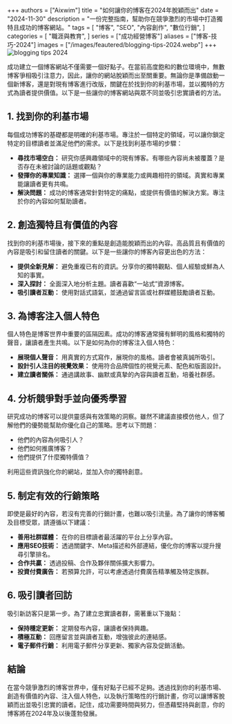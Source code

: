 +++
authors = ["Aixwim"]
title = "如何讓你的博客在2024年脫穎而出"
date = "2024-11-30"
description = "一份完整指南，幫助你在競爭激烈的市場中打造獨特且成功的博客網站。"
tags = [
    "博客",
    "SEO",
    "內容創作",
    "數位行銷",
]
categories = [
    "職涯與教育",
]
series = ["成功經營博客"]
aliases = ["博客-技巧-2024"]
images = ["/images/feautered/blogging-tips-2024.webp"]
+++
![blogging tips 2024](/images/featured/blogging-tips-2024.webp)


成功建立一個博客網站不僅需要一個好點子。在當前高度飽和的數位環境中，無數博客爭相吸引注意力，因此，讓你的網站脫穎而出至關重要。無論你是準備啟動一個新博客，還是對現有博客進行改版，關鍵在於找到你的利基市場，並以獨特的方式為讀者提供價值。以下是一些讓你的博客網站與眾不同並吸引忠實讀者的方法。

<!--more-->

## 1. 找到你的利基市場

每個成功博客的基礎都是明確的利基市場。專注於一個特定的領域，可以讓你鎖定特定的目標讀者並滿足他們的需求。以下是找到利基市場的步驟：

- **尋找市場空白：** 研究你感興趣領域中的現有博客。有哪些內容尚未被覆蓋？是否存在未被討論的話題或觀點？
- **發揮你的專業知識：** 選擇一個與你的專業能力或興趣相符的領域。真實和專業能讓讀者更有共鳴。
- **解決問題：** 成功的博客通常針對特定的痛點，或提供有價值的解決方案。專注於你的內容如何幫助讀者。

## 2. 創造獨特且有價值的內容

找到你的利基市場後，接下來的重點是創造能脫穎而出的內容。高品質且有價值的內容是吸引和留住讀者的關鍵。以下是一些讓你的博客內容更出色的方法：

- **提供全新見解：** 避免重複已有的資訊。分享你的獨特觀點、個人經驗或鮮為人知的事實。
- **深入探討：** 全面深入地分析主題。讀者喜歡“一站式”資源博客。
- **吸引讀者互動：** 使用對話式語氣，並通過留言區或社群媒體鼓勵讀者互動。

## 3. 為博客注入個人特色

個人特色是博客世界中重要的區隔因素。成功的博客通常擁有鮮明的風格和獨特的聲音，讓讀者產生共鳴。以下是如何為你的博客注入個人特色：

- **展現個人聲音：** 用真實的方式寫作，展現你的風格。讀者會被真誠所吸引。
- **設計引人注目的視覺效果：** 使用符合品牌個性的視覺元素、配色和版面設計。
- **建立讀者關係：** 通過講故事、幽默或真摯的內容與讀者互動，培養社群感。

## 4. 分析競爭對手並向優秀學習

研究成功的博客可以提供靈感與有效策略的洞察。雖然不建議直接模仿他人，但了解他們的優勢能幫助你優化自己的策略。思考以下問題：

- 他們的內容為何吸引人？
- 他們如何推廣博客？
- 他們提供了什麼獨特價值？

利用這些資訊強化你的網站，並加入你的獨特創意。

## 5. 制定有效的行銷策略

即使是最好的內容，若沒有完善的行銷計畫，也難以吸引流量。為了讓你的博客觸及目標受眾，請遵循以下建議：

- **善用社群媒體：** 在你的目標讀者最活躍的平台上分享內容。
- **應用SEO技術：** 透過關鍵字、Meta描述和外部連結，優化你的博客以提升搜尋引擎排名。
- **合作共贏：** 透過投稿、合作及夥伴關係擴大影響力。
- **投資付費廣告：** 若預算允許，可以考慮透過付費廣告精準觸及特定族群。

## 6. 吸引讀者回訪

吸引新訪客只是第一步。為了建立忠實讀者群，需著重以下幾點：

- **保持穩定更新：** 定期發布內容，讓讀者保持興趣。
- **積極互動：** 回應留言並與讀者互動，增強彼此的連結感。
- **電子郵件行銷：** 利用電子郵件分享更新、獨家內容及促銷活動。

## 結論

在當今競爭激烈的博客世界中，僅有好點子已經不足夠。透過找到你的利基市場、創造有價值的內容、注入個人特色，以及執行策略性的行銷計畫，你可以讓博客脫穎而出並吸引忠實的讀者。記住，成功需要時間與努力，但憑藉堅持與創意，你的博客將在2024年及以後蓬勃發展。
